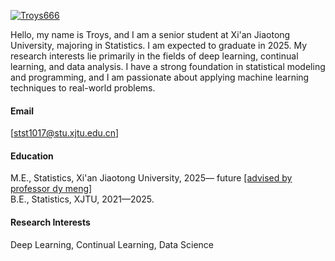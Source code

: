 

[![Troys666](https://img.shields.io/badge/troys666-github-blue?logo=github)](https://github.com/Troys666)

Hello, my name is Troys, and I am a senior student at Xi'an Jiaotong University, majoring in Statistics. I am expected to graduate in 2025. My research interests lie primarily in the fields of deep learning, continual learning, and data analysis. I have a strong foundation in statistical modeling and programming, and I am passionate about applying machine learning techniques to real-world problems.

#### Email
[[stst1017@stu.xjtu.edu.cn]](mailto:stst1017@stu.xjtu.edu.cn)

#### Education
M.E., Statistics, Xi'an Jiaotong University, 2025— future  [[advised by professor dy meng]](https://gr.xjtu.edu.cn/en/web/dymeng)\
B.E., Statistics, XJTU, 2021—2025.

#### Research Interests
Deep Learning, Continual Learning, Data Science
